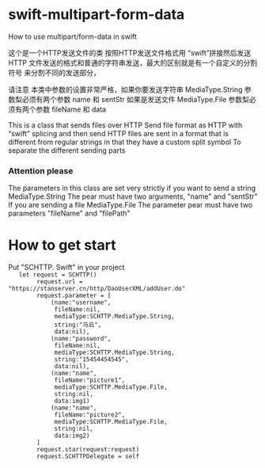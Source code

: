 # swift-multipart-form-data
How to use multipart/form-data in swift

 这个是一个HTTP发送文件的类
 按照HTTP发送文件格式用 “swift”拼接然后发送
 HTTP 文件发送的格式和普通的字符串发送，最大的区别就是有一个自定义的分割符号
 来分割不同的发送部分，
 
 请注意
 本类中参数的设置非常严格，如果你要发送字符串
 MediaType.String
 参数梨必须有两个参数 name 和 sentStr
 如果是发送文件
 MediaType.File
 参数梨必须有两个参数  fileName 和 data
 
 
 
 This is a class that sends files over HTTP
 Send file format as HTTP with “swift” splicing and then send
 HTTP files are sent in a format that is different from regular strings in that they have a custom split symbol
 To separate the different sending parts
 

 <h3>Attention please</h3>
 The parameters in this class are set very strictly if you want to send a string
 MediaType.String
 The pear must have two arguments, "name" and "sentStr"
 If you are sending a file
 MediaType.File
 The parameter pear must have two parameters "fileName" and "filePath"

  
  
  <h1>How to get start</h1>
  Put "SCHTTP. Swift" in your project
 
 <code>
   let request = SCHTTP()
        request.url = "https://stanserver.cn/http/DaoUserXML/addUser.do"
        request.parameter = [
            (name:"username",
             fileName:nil,
             mediaType:SCHTTP.MediaType.String,
             string:"马云",
             data:nil),
            (name:"password",
             fileName:nil,
             mediaType:SCHTTP.MediaType.String,
             string:"15454454545",
             data:nil),
            (name:"name",
             fileName:"picture1",
             mediaType:SCHTTP.MediaType.File,
             string:nil,
             data:img1)
            (name:"name",
             fileName:"picture2",
             mediaType:SCHTTP.MediaType.File,
             string:nil,
             data:img2)
        ]
        request.star(request:request)
        request.SCHTTPDelegate = self
        
 </code>       
        
        
  
  
  
